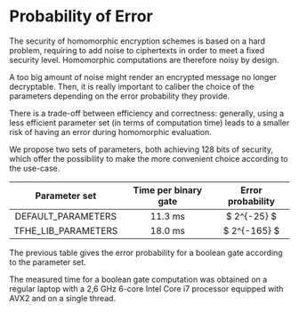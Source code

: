# Probability of Error


The security of homomorphic encryption schemes is based on a hard problem, requiring to add noise
to ciphertexts in order to meet a fixed security level.
Homomorphic computations are therefore noisy by design.

A too big amount of noise might render an encrypted message no longer decryptable.
Then, it is really important to caliber the choice of the parameters depending on the error
probability they provide.

There is a trade-off between efficiency and correctness: generally, using a less efficient
parameter set (in
terms of computation time) leads to a smaller risk of having an error during homomorphic evaluation.

We propose two sets of parameters, both achieving 128 bits of security,  which offer the
possibility to make the more convenient choice according to the use-case.


|    Parameter set    | Time per binary gate | Error probability |
|:-------------------:|:--------------------:|:-----------------:|
|  DEFAULT_PARAMETERS |        11.3 ms       |    $ 2^{-25} $    |
| TFHE_LIB_PARAMETERS |        18.0 ms       |    $ 2^{-165} $   |


The previous table gives the error probability for a boolean gate according to the parameter set.

The measured time for a boolean gate computation was obtained on a regular laptop with a 2,6 GHz
6-core Intel Core i7 processor equipped with AVX2 and on a single thread.
